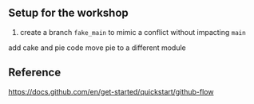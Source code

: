 


## Setup for the workshop

1. create a branch `fake_main` to mimic a conflict without impacting `main`

add cake and pie code
move pie to a different module


## Reference
https://docs.github.com/en/get-started/quickstart/github-flow